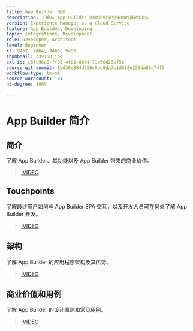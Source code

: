 ```yaml
---
title: App Builder 简介
description: 了解从 App Builder 的商业价值到架构的基础知识。
version: Experience Manager as a Cloud Service
feature: App Builder, Developing
topic: Integrations, Development
role: Developer, Architect
level: Beginner
kt: 9452, 9464, 9465, 9466
thumbnail: 339158.jpg
exl-id: c6fc96a0-ff95-4fb9-8674-71e60d23ef5c
source-git-commit: 1bd36e584d956c5ae8da7b1d618e155da86a74f5
workflow-type: tm+mt
source-wordcount: '81'
ht-degree: 100%

---
```


# App Builder 简介

## 简介

了解 App Builder、其功能以及 App Builder 带来的商业价值。

>[!VIDEO](https://video.tv.adobe.com/v/342921/?quality=12&learn=on&captions=chi_hans)

## Touchpoints

了解最终用户如何与 App Builder SPA 交互，以及开发人员可在何处了解 App Builder 开发。

>[!VIDEO](https://video.tv.adobe.com/v/342913/?quality=12&learn=on&captions=chi_hans)

## 架构

了解 App Builder 的应用程序架构及其优势。

>[!VIDEO](https://video.tv.adobe.com/v/342906/?quality=12&learn=on&captions=chi_hans)

## 商业价值和用例

了解 App Builder 的设计原则和常见用例。

>[!VIDEO](https://video.tv.adobe.com/v/342900/?quality=12&learn=on&captions=chi_hans)
